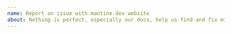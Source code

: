```yaml
---
name: Report an issue with mantine.dev website
about: Nothing is perfect, especially our docs, help us find and fix mistakes, bad wording, etc.
---
```


<!---
Thanks for reaching out!

Please provide following information:
- Link to the page where something nasty is located
- Exact quote of what is wrong
- Are you willing to create pull request with the fix (it's totally fine if not)?
-->
